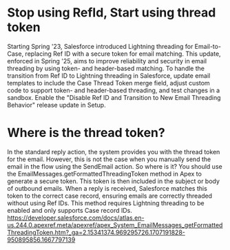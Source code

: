 # Stop using RefId, Start using thread token
Starting Spring '23, Salesforce introduced Lightning threading for Email-to-Case, replacing Ref ID with a secure token for email matching. This update, enforced in Spring '25, aims to improve reliability and security in email threading by using token- and header-based matching. To handle the transition from Ref ID to Lightning threading in Salesforce, update email templates to include the Case Thread Token merge field, adjust custom code to support token- and header-based threading, and test changes in a sandbox. Enable the "Disable Ref ID and Transition to New Email Threading Behavior" release update in Setup. 


# Where is the thread token?
In the standard reply action, the system provides you with the thread token for the email. However, this is not the case when you manually send the email in the flow using the SendEmail action. So where is it? You should use the EmailMessages.getFormattedThreadingToken method in Apex to generate a secure token. This token is then included in the subject or body of outbound emails. When a reply is received, Salesforce matches this token to the correct case record, ensuring emails are correctly threaded without using Ref IDs. This method requires Lightning threading to be enabled and only supports Case record IDs. 
https://developer.salesforce.com/docs/atlas.en-us.244.0.apexref.meta/apexref/apex_System_EmailMessages_getFormattedThreadingToken.htm?_ga=2.15341374.969295726.1707191828-950895856.1667797139
